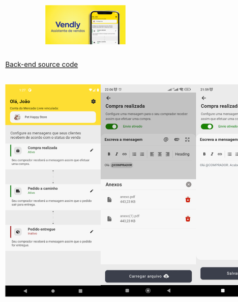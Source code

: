 <div style="width: 100%; display: flex; margin-bottom: 50px">
    <img style="width: 50%; margin: auto;" src="./screenshots/background.jpg">
</div>
<div style="display: flex; margin-bottom: 50px; font-size: 16pt;">
  <a href="https://github.com/LuizDaviBastos/Vendly-API" target="_blank">Back-end source code</a>
</div>
<div style="display: flex">
    <img width="300" style="margin:auto" src="./screenshots/screenshot1.jpg">
    <img width="300" style="margin:auto" src="./screenshots/screenshot2.jpg"> 
    <img width="300" style="margin:auto" src="./screenshots/screenshot3.jpg">
    <img width="300" style="margin:auto" src="./screenshots/screenshot4.jpg">
</div>
